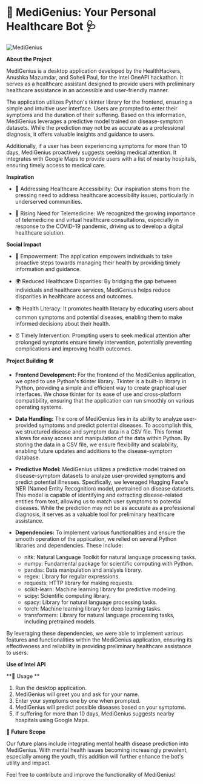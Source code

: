 # 🏥 MediGenius: Your Personal Healthcare Bot 🩺
![MediGenius](https://github.com/SoheliPaul/MediGenius/assets/140196197/05621210-1882-4553-8598-04a41e1518d0)

**About the Project**

MediGenius is a desktop application developed by the HealthHackers, Anushka Mazumdar, and Soheli Paul, for the Intel OneAPI hackathon. It serves as a healthcare assistant designed to provide users with preliminary healthcare assistance in an accessible and user-friendly manner.

The application utilizes Python's tkinter library for the frontend, ensuring a simple and intuitive user interface. Users are prompted to enter their symptoms and the duration of their suffering. Based on this information, MediGenius leverages a predictive model trained on disease-symptom datasets. While the prediction may not be as accurate as a professional diagnosis, it offers valuable insights and guidance to users.

Additionally, if a user has been experiencing symptoms for more than 10 days, MediGenius proactively suggests seeking medical attention. It integrates with Google Maps to provide users with a list of nearby hospitals, ensuring timely access to medical care.

**Inspiration**

- 🌟 Addressing Healthcare Accessibility: Our inspiration stems from the pressing need to address healthcare accessibility issues, particularly in underserved communities.
  
- 🚀 Rising Need for Telemedicine: We recognized the growing importance of telemedicine and virtual healthcare consultations, especially in response to the COVID-19 pandemic, driving us to develop a digital healthcare solution.

**Social Impact**

- 💪 Empowerment: The application empowers individuals to take proactive steps towards managing their health by providing timely information and guidance.
  
- 🌍 Reduced Healthcare Disparities: By bridging the gap between individuals and healthcare services, MediGenius helps reduce disparities in healthcare access and outcomes.
  
- 📚 Health Literacy: It promotes health literacy by educating users about common symptoms and potential diseases, enabling them to make informed decisions about their health.
  
- ⏰ Timely Intervention: Prompting users to seek medical attention after prolonged symptoms ensure timely intervention, potentially preventing complications and improving health outcomes.

**Project Building 🛠️**

- **Frontend Development:**
For the frontend of the MediGenius application, we opted to use Python's tkinter library. Tkinter is a built-in library in Python, providing a simple and efficient way to create graphical user interfaces. We chose tkinter for its ease of use and cross-platform compatibility, ensuring that the application can run smoothly on various operating systems.

- **Data Handling:**
The core of MediGenius lies in its ability to analyze user-provided symptoms and predict potential diseases. To accomplish this, we structured disease and symptom data in a CSV file. This format allows for easy access and manipulation of the data within Python. By storing the data in a CSV file, we ensure flexibility and scalability, enabling future updates and additions to the disease-symptom database.

- **Predictive Model:**
MediGenius utilizes a predictive model trained on disease-symptom datasets to analyze user-provided symptoms and predict potential illnesses. Specifically, we leveraged Hugging Face's NER (Named Entity Recognition) model, pretrained on disease datasets. This model is capable of identifying and extracting disease-related entities from text, allowing us to match user symptoms to potential diseases. While the prediction may not be as accurate as a professional diagnosis, it serves as a valuable tool for preliminary healthcare assistance.

- **Dependencies:**
To implement various functionalities and ensure the smooth operation of the application, we relied on several Python libraries and dependencies. These include:

  - nltk: Natural Language Toolkit for natural language processing tasks.
  - numpy: Fundamental package for scientific computing with Python.
  - pandas: Data manipulation and analysis library.
  - regex: Library for regular expressions.
  - requests: HTTP library for making requests.
  - scikit-learn: Machine learning library for predictive modeling.
  - scipy: Scientific computing library.
  - spacy: Library for natural language processing tasks.
  - torch: Machine learning library for deep learning tasks.
  - transformers: Library for natural language processing tasks, including pretrained models.

By leveraging these dependencies, we were able to implement various features and functionalities within the MediGenius application, ensuring its effectiveness and reliability in providing preliminary healthcare assistance to users.

**Use of Intel API**

**🚀 Usage **

1. Run the desktop application.
2. MediGenius will greet you and ask for your name.
3. Enter your symptoms one by one when prompted.
4. MediGenius will predict possible diseases based on your symptoms.
5. If suffering for more than 10 days, MediGenius suggests nearby hospitals using Google Maps.

**🔮 Future Scope**

Our future plans include integrating mental health disease prediction into MediGenius. With mental health issues becoming increasingly prevalent, especially among the youth, this addition will further enhance the bot's utility and impact.

Feel free to contribute and improve the functionality of MediGenius!
